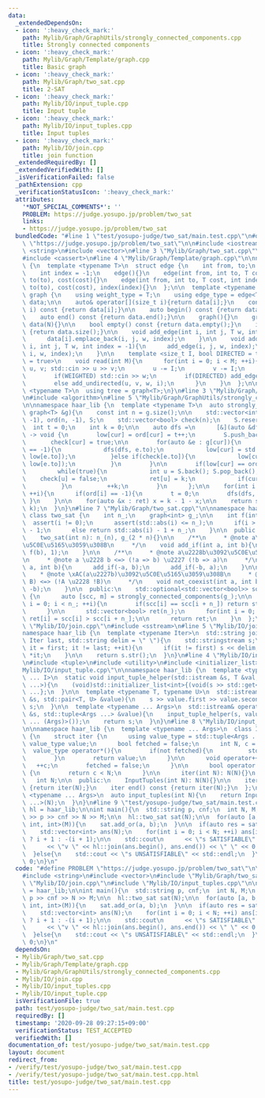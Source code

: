```yaml
---
data:
  _extendedDependsOn:
  - icon: ':heavy_check_mark:'
    path: Mylib/Graph/GraphUtils/strongly_connected_components.cpp
    title: Strongly connected components
  - icon: ':heavy_check_mark:'
    path: Mylib/Graph/Template/graph.cpp
    title: Basic graph
  - icon: ':heavy_check_mark:'
    path: Mylib/Graph/two_sat.cpp
    title: 2-SAT
  - icon: ':heavy_check_mark:'
    path: Mylib/IO/input_tuple.cpp
    title: Input tuple
  - icon: ':heavy_check_mark:'
    path: Mylib/IO/input_tuples.cpp
    title: Input tuples
  - icon: ':heavy_check_mark:'
    path: Mylib/IO/join.cpp
    title: join function
  _extendedRequiredBy: []
  _extendedVerifiedWith: []
  _isVerificationFailed: false
  _pathExtension: cpp
  _verificationStatusIcon: ':heavy_check_mark:'
  attributes:
    '*NOT_SPECIAL_COMMENTS*': ''
    PROBLEM: https://judge.yosupo.jp/problem/two_sat
    links:
    - https://judge.yosupo.jp/problem/two_sat
  bundledCode: "#line 1 \"test/yosupo-judge/two_sat/main.test.cpp\"\n#define PROBLEM\
    \ \"https://judge.yosupo.jp/problem/two_sat\"\n\n#include <iostream>\n#include\
    \ <string>\n#include <vector>\n#line 3 \"Mylib/Graph/two_sat.cpp\"\n#include <optional>\n\
    #include <cassert>\n#line 4 \"Mylib/Graph/Template/graph.cpp\"\n\nnamespace haar_lib\
    \ {\n  template <typename T>\n  struct edge {\n    int from, to;\n    T cost;\n\
    \    int index = -1;\n    edge(){}\n    edge(int from, int to, T cost): from(from),\
    \ to(to), cost(cost){}\n    edge(int from, int to, T cost, int index): from(from),\
    \ to(to), cost(cost), index(index){}\n  };\n\n  template <typename T>\n  struct\
    \ graph {\n    using weight_type = T;\n    using edge_type = edge<T>;\n\n    std::vector<std::vector<edge<T>>>\
    \ data;\n\n    auto& operator[](size_t i){return data[i];}\n    const auto& operator[](size_t\
    \ i) const {return data[i];}\n\n    auto begin() const {return data.begin();}\n\
    \    auto end() const {return data.end();}\n\n    graph(){}\n    graph(int N):\
    \ data(N){}\n\n    bool empty() const {return data.empty();}\n    int size() const\
    \ {return data.size();}\n\n    void add_edge(int i, int j, T w, int index = -1){\n\
    \      data[i].emplace_back(i, j, w, index);\n    }\n\n    void add_undirected(int\
    \ i, int j, T w, int index = -1){\n      add_edge(i, j, w, index);\n      add_edge(j,\
    \ i, w, index);\n    }\n\n    template <size_t I, bool DIRECTED = true, bool WEIGHTED\
    \ = true>\n    void read(int M){\n      for(int i = 0; i < M; ++i){\n        int\
    \ u, v; std::cin >> u >> v;\n        u -= I;\n        v -= I;\n        T w = 1;\n\
    \        if(WEIGHTED) std::cin >> w;\n        if(DIRECTED) add_edge(u, v, w, i);\n\
    \        else add_undirected(u, v, w, i);\n      }\n    }\n  };\n\n  template\
    \ <typename T>\n  using tree = graph<T>;\n}\n#line 3 \"Mylib/Graph/GraphUtils/strongly_connected_components.cpp\"\
    \n#include <algorithm>\n#line 5 \"Mylib/Graph/GraphUtils/strongly_connected_components.cpp\"\
    \n\nnamespace haar_lib {\n  template <typename T>\n  auto strongly_connected_components(const\
    \ graph<T> &g){\n    const int n = g.size();\n\n    std::vector<int> ret(n), low(n,\
    \ -1), ord(n, -1), S;\n    std::vector<bool> check(n);\n    S.reserve(n);\n  \
    \  int t = 0;\n    int k = 0;\n\n    auto dfs =\n      [&](auto &dfs, int cur)\
    \ -> void {\n        low[cur] = ord[cur] = t++;\n        S.push_back(cur);\n \
    \       check[cur] = true;\n\n        for(auto &e : g[cur]){\n          if(ord[e.to]\
    \ == -1){\n            dfs(dfs, e.to);\n            low[cur] = std::min(low[cur],\
    \ low[e.to]);\n          }else if(check[e.to]){\n            low[cur] = std::min(low[cur],\
    \ low[e.to]);\n          }\n        }\n\n        if(low[cur] == ord[cur]){\n \
    \         while(true){\n            int u = S.back(); S.pop_back();\n        \
    \    check[u] = false;\n            ret[u] = k;\n            if(cur == u) break;\n\
    \          }\n          ++k;\n        }\n      };\n\n    for(int i = 0; i < n;\
    \ ++i){\n      if(ord[i] == -1){\n        t = 0;\n        dfs(dfs, i);\n     \
    \ }\n    }\n\n    for(auto &x : ret) x = k - 1 - x;\n\n    return std::make_pair(ret,\
    \ k);\n  }\n}\n#line 7 \"Mylib/Graph/two_sat.cpp\"\n\nnamespace haar_lib {\n \
    \ class two_sat {\n    int n_;\n    graph<int> g_;\n\n    int f(int i){\n    \
    \  assert(i != 0);\n      assert(std::abs(i) <= n_);\n      if(i > 0) return i\
    \ - 1;\n      else return std::abs(i) - 1 + n_;\n    }\n\n  public:\n    two_sat(){}\n\
    \    two_sat(int n): n_(n), g_(2 * n){}\n\n    /**\n     * @note a\u2192b\u3092\
    \u5C0E\u5165\u3059\u308B\n     */\n    void add_if(int a, int b){\n      g_.add_edge(f(a),\
    \ f(b), 1);\n    }\n\n    /**\n     * @note a\u2228b\u3092\u5C0E\u5165\u3059\u308B\
    \n     * @note a \u2228 b <=> (!a => b) \u2227 (!b => a)\n     */\n    void add_or(int\
    \ a, int b){\n      add_if(-a, b);\n      add_if(-b, a);\n    }\n\n    /**\n \
    \    * @note \xAC(a\u2227b)\u3092\u5C0E\u5165\u3059\u308B\n     * @note !(A \u2227\
    \ B) <=> (!A \u2228 !B)\n     */\n    void not_coexist(int a, int b){\n      add_or(-a,\
    \ -b);\n    }\n\n  public:\n    std::optional<std::vector<bool>> solve() const\
    \ {\n      auto [scc, m] = strongly_connected_components(g_);\n\n      for(int\
    \ i = 0; i < n_; ++i){\n        if(scc[i] == scc[i + n_]) return std::nullopt;\n\
    \      }\n\n      std::vector<bool> ret(n_);\n      for(int i = 0; i < n_; ++i)\
    \ ret[i] = scc[i] > scc[i + n_];\n\n      return ret;\n    }\n  };\n}\n#line 3\
    \ \"Mylib/IO/join.cpp\"\n#include <sstream>\n#line 5 \"Mylib/IO/join.cpp\"\n\n\
    namespace haar_lib {\n  template <typename Iter>\n  std::string join(Iter first,\
    \ Iter last, std::string delim = \" \"){\n    std::stringstream s;\n\n    for(auto\
    \ it = first; it != last; ++it){\n      if(it != first) s << delim;\n      s <<\
    \ *it;\n    }\n\n    return s.str();\n  }\n}\n#line 4 \"Mylib/IO/input_tuples.cpp\"\
    \n#include <tuple>\n#include <utility>\n#include <initializer_list>\n#line 6 \"\
    Mylib/IO/input_tuple.cpp\"\n\nnamespace haar_lib {\n  template <typename T, size_t\
    \ ... I>\n  static void input_tuple_helper(std::istream &s, T &val, std::index_sequence<I\
    \ ...>){\n    (void)std::initializer_list<int>{(void(s >> std::get<I>(val)), 0)\
    \ ...};\n  }\n\n  template <typename T, typename U>\n  std::istream& operator>>(std::istream\
    \ &s, std::pair<T, U> &value){\n    s >> value.first >> value.second;\n    return\
    \ s;\n  }\n\n  template <typename ... Args>\n  std::istream& operator>>(std::istream\
    \ &s, std::tuple<Args ...> &value){\n    input_tuple_helper(s, value, std::make_index_sequence<sizeof\
    \ ... (Args)>());\n    return s;\n  }\n}\n#line 8 \"Mylib/IO/input_tuples.cpp\"\
    \n\nnamespace haar_lib {\n  template <typename ... Args>\n  class InputTuples\
    \ {\n    struct iter {\n      using value_type = std::tuple<Args ...>;\n     \
    \ value_type value;\n      bool fetched = false;\n      int N, c = 0;\n\n    \
    \  value_type operator*(){\n        if(not fetched){\n          std::cin >> value;\n\
    \        }\n        return value;\n      }\n\n      void operator++(){\n     \
    \   ++c;\n        fetched = false;\n      }\n\n      bool operator!=(iter &) const\
    \ {\n        return c < N;\n      }\n\n      iter(int N): N(N){}\n    };\n\n \
    \   int N;\n\n  public:\n    InputTuples(int N): N(N){}\n\n    iter begin() const\
    \ {return iter(N);}\n    iter end() const {return iter(N);}\n  };\n\n  template\
    \ <typename ... Args>\n  auto input_tuples(int N){\n    return InputTuples<Args\
    \ ...>(N);\n  }\n}\n#line 9 \"test/yosupo-judge/two_sat/main.test.cpp\"\n\nnamespace\
    \ hl = haar_lib;\n\nint main(){\n  std::string p, cnf;\n  int N, M;\n  std::cin\
    \ >> p >> cnf >> N >> M;\n\n  hl::two_sat sat(N);\n\n  for(auto [a, b, c] : hl::input_tuples<int,\
    \ int, int>(M)){\n    sat.add_or(a, b);\n  }\n\n  if(auto res = sat.solve(); res){\n\
    \    std::vector<int> ans(N);\n    for(int i = 0; i < N; ++i) ans[i] = (*res)[i]\
    \ ? i + 1 : -(i + 1);\n\n    std::cout\n      << \"s SATISFIABLE\" << std::endl\n\
    \      << \"v \" << hl::join(ans.begin(), ans.end()) << \" \" << 0 << std::endl;\n\
    \  }else{\n    std::cout << \"s UNSATISFIABLE\" << std::endl;\n  }\n\n  return\
    \ 0;\n}\n"
  code: "#define PROBLEM \"https://judge.yosupo.jp/problem/two_sat\"\n\n#include <iostream>\n\
    #include <string>\n#include <vector>\n#include \"Mylib/Graph/two_sat.cpp\"\n#include\
    \ \"Mylib/IO/join.cpp\"\n#include \"Mylib/IO/input_tuples.cpp\"\n\nnamespace hl\
    \ = haar_lib;\n\nint main(){\n  std::string p, cnf;\n  int N, M;\n  std::cin >>\
    \ p >> cnf >> N >> M;\n\n  hl::two_sat sat(N);\n\n  for(auto [a, b, c] : hl::input_tuples<int,\
    \ int, int>(M)){\n    sat.add_or(a, b);\n  }\n\n  if(auto res = sat.solve(); res){\n\
    \    std::vector<int> ans(N);\n    for(int i = 0; i < N; ++i) ans[i] = (*res)[i]\
    \ ? i + 1 : -(i + 1);\n\n    std::cout\n      << \"s SATISFIABLE\" << std::endl\n\
    \      << \"v \" << hl::join(ans.begin(), ans.end()) << \" \" << 0 << std::endl;\n\
    \  }else{\n    std::cout << \"s UNSATISFIABLE\" << std::endl;\n  }\n\n  return\
    \ 0;\n}\n"
  dependsOn:
  - Mylib/Graph/two_sat.cpp
  - Mylib/Graph/Template/graph.cpp
  - Mylib/Graph/GraphUtils/strongly_connected_components.cpp
  - Mylib/IO/join.cpp
  - Mylib/IO/input_tuples.cpp
  - Mylib/IO/input_tuple.cpp
  isVerificationFile: true
  path: test/yosupo-judge/two_sat/main.test.cpp
  requiredBy: []
  timestamp: '2020-09-28 09:27:15+09:00'
  verificationStatus: TEST_ACCEPTED
  verifiedWith: []
documentation_of: test/yosupo-judge/two_sat/main.test.cpp
layout: document
redirect_from:
- /verify/test/yosupo-judge/two_sat/main.test.cpp
- /verify/test/yosupo-judge/two_sat/main.test.cpp.html
title: test/yosupo-judge/two_sat/main.test.cpp
---
```

